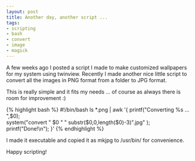 ```yaml
--- 
layout: post
title: Another day, another script ...
tags: 
- scripting
- bash
- convert
- image
- magick
---
```

A few weeks ago I posted a script I made to make customized wallpapers for my system using twinview. Recently I made another nice little script to convert all the images in PNG format from a folder to JPG format.

This is really simple and it fits my needs ... of course as always there is room for improvement :)

{% highlight bash %}
#!/bin/bash
ls *.png | awk '{ printf("Converting %s ... ",$0); \
system("convert " $0 " " substr($0,0,length($0)-3)".jpg" ); \
printf("Done!\n"); }'
{% endhighlight %}

I made it executable and copied it as mkjpg to /usr/bin/ for convenience.

Happy scripting!
